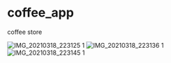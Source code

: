 # coffee_app

coffee store
 
![IMG_20210318_223125 1](https://user-images.githubusercontent.com/78047265/111687808-c6853a00-883b-11eb-9383-8245a1794e76.jpg)
![IMG_20210318_223136 1](https://user-images.githubusercontent.com/78047265/111687876-de5cbe00-883b-11eb-9979-ea9c0f1e3fec.jpg)
![IMG_20210318_223145 1](https://user-images.githubusercontent.com/78047265/111687921-ee749d80-883b-11eb-8437-d0429951f3a7.jpg)
